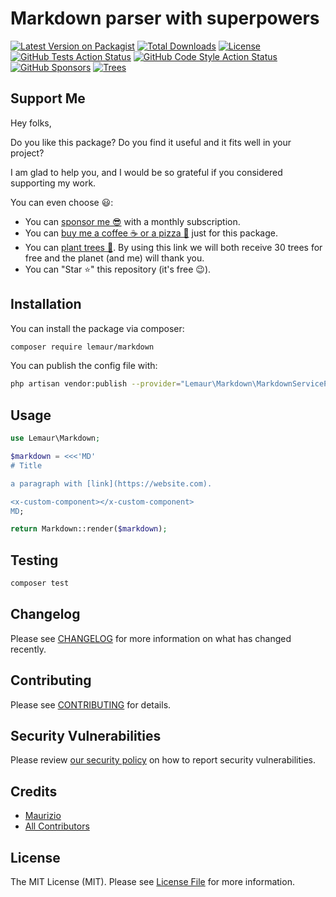# Markdown parser with superpowers

[![Latest Version on Packagist](https://img.shields.io/packagist/v/lemaur/markdown.svg?style=flat-square)](https://packagist.org/packages/lemaur/markdown)
[![Total Downloads](https://img.shields.io/packagist/dt/lemaur/markdown.svg?style=flat-square)](https://packagist.org/packages/lemaur/markdown)
[![License](https://img.shields.io/packagist/l/lemaur/markdown.svg?style=flat-square&color=yellow)](https://github.com/leMaur/markdown/blob/main/LICENSE.md)
[![GitHub Tests Action Status](https://img.shields.io/github/actions/workflow/status/lemaur/markdown/run-tests.yml?branch=main&label=tests&style=flat-square)](https://github.com/leMaur/markdown/actions/workflows/run-tests.yml)
[![GitHub Code Style Action Status](https://img.shields.io/github/actions/workflow/status/lemaur/markdown/fix-php-code-style-issues.yml?branch=main&label=code%20style&style=flat-square)](https://github.com/leMaur/markdown/actions/workflows/fix-php-code-style-issues.yml)
[![GitHub Sponsors](https://img.shields.io/github/sponsors/lemaur?style=flat-square&color=ea4aaa)](https://github.com/sponsors/leMaur)
[![Trees](https://img.shields.io/badge/dynamic/json?color=yellowgreen&style=flat-square&label=Trees&query=%24.total&url=https%3A%2F%2Fpublic.offset.earth%2Fusers%2Flemaur%2Ftrees)](https://ecologi.com/lemaur?r=6012e849de97da001ddfd6c9)

## Support Me

Hey folks,

Do you like this package? Do you find it useful and it fits well in your project?

I am glad to help you, and I would be so grateful if you considered supporting my work.

You can even choose 😃:
* You can [sponsor me 😎](https://github.com/sponsors/leMaur) with a monthly subscription.
* You can [buy me a coffee ☕ or a pizza 🍕](https://github.com/sponsors/leMaur?frequency=one-time&sponsor=leMaur) just for this package.
* You can [plant trees 🌴](https://ecologi.com/lemaur?r=6012e849de97da001ddfd6c9). By using this link we will both receive 30 trees for free and the planet (and me) will thank you. 
* You can "Star ⭐" this repository (it's free 😉).

## Installation

You can install the package via composer:

```bash
composer require lemaur/markdown
```

You can publish the config file with:
```bash
php artisan vendor:publish --provider="Lemaur\Markdown\MarkdownServiceProvider" --tag="markdown-config"
```

## Usage

```php
use Lemaur\Markdown;

$markdown = <<<'MD'
# Title

a paragraph with [link](https://website.com).

<x-custom-component></x-custom-component>
MD;

return Markdown::render($markdown);
```

## Testing

```bash
composer test
```

## Changelog

Please see [CHANGELOG](CHANGELOG.md) for more information on what has changed recently.

## Contributing

Please see [CONTRIBUTING](.github/CONTRIBUTING.md) for details.

## Security Vulnerabilities

Please review [our security policy](../../security/policy) on how to report security vulnerabilities.

## Credits

- [Maurizio](https://github.com/leMaur)
- [All Contributors](../../contributors)

## License

The MIT License (MIT). Please see [License File](LICENSE.md) for more information.

